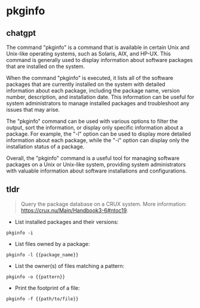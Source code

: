 # pkginfo 
## chatgpt 
The command "pkginfo" is a command that is available in certain Unix and Unix-like operating systems, such as Solaris, AIX, and HP-UX. This command is generally used to display information about software packages that are installed on the system. 

When the command "pkginfo" is executed, it lists all of the software packages that are currently installed on the system with detailed information about each package, including the package name, version number, description, and installation date. This information can be useful for system administrators to manage installed packages and troubleshoot any issues that may arise.

The "pkginfo" command can be used with various options to filter the output, sort the information, or display only specific information about a package. For example, the "-l" option can be used to display more detailed information about each package, while the "-i" option can display only the installation status of a package.

Overall, the "pkginfo" command is a useful tool for managing software packages on a Unix or Unix-like system, providing system administrators with valuable information about software installations and configurations. 

## tldr 
 
> Query the package database on a CRUX system.
> More information: <https://crux.nu/Main/Handbook3-6#ntoc19>.

- List installed packages and their versions:

`pkginfo -i`

- List files owned by a package:

`pkginfo -l {{package_name}}`

- List the owner(s) of files matching a pattern:

`pkginfo -o {{pattern}}`

- Print the footprint of a file:

`pkginfo -f {{path/to/file}}`

